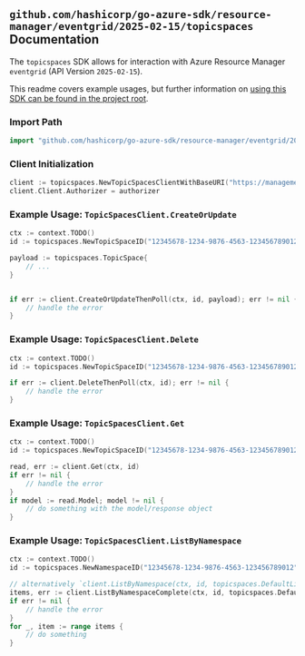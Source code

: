 
## `github.com/hashicorp/go-azure-sdk/resource-manager/eventgrid/2025-02-15/topicspaces` Documentation

The `topicspaces` SDK allows for interaction with Azure Resource Manager `eventgrid` (API Version `2025-02-15`).

This readme covers example usages, but further information on [using this SDK can be found in the project root](https://github.com/hashicorp/go-azure-sdk/tree/main/docs).

### Import Path

```go
import "github.com/hashicorp/go-azure-sdk/resource-manager/eventgrid/2025-02-15/topicspaces"
```


### Client Initialization

```go
client := topicspaces.NewTopicSpacesClientWithBaseURI("https://management.azure.com")
client.Client.Authorizer = authorizer
```


### Example Usage: `TopicSpacesClient.CreateOrUpdate`

```go
ctx := context.TODO()
id := topicspaces.NewTopicSpaceID("12345678-1234-9876-4563-123456789012", "example-resource-group", "namespaceName", "topicSpaceName")

payload := topicspaces.TopicSpace{
	// ...
}


if err := client.CreateOrUpdateThenPoll(ctx, id, payload); err != nil {
	// handle the error
}
```


### Example Usage: `TopicSpacesClient.Delete`

```go
ctx := context.TODO()
id := topicspaces.NewTopicSpaceID("12345678-1234-9876-4563-123456789012", "example-resource-group", "namespaceName", "topicSpaceName")

if err := client.DeleteThenPoll(ctx, id); err != nil {
	// handle the error
}
```


### Example Usage: `TopicSpacesClient.Get`

```go
ctx := context.TODO()
id := topicspaces.NewTopicSpaceID("12345678-1234-9876-4563-123456789012", "example-resource-group", "namespaceName", "topicSpaceName")

read, err := client.Get(ctx, id)
if err != nil {
	// handle the error
}
if model := read.Model; model != nil {
	// do something with the model/response object
}
```


### Example Usage: `TopicSpacesClient.ListByNamespace`

```go
ctx := context.TODO()
id := topicspaces.NewNamespaceID("12345678-1234-9876-4563-123456789012", "example-resource-group", "namespaceName")

// alternatively `client.ListByNamespace(ctx, id, topicspaces.DefaultListByNamespaceOperationOptions())` can be used to do batched pagination
items, err := client.ListByNamespaceComplete(ctx, id, topicspaces.DefaultListByNamespaceOperationOptions())
if err != nil {
	// handle the error
}
for _, item := range items {
	// do something
}
```
